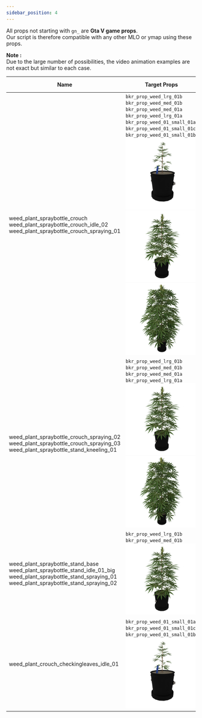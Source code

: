 ```yaml
---
sidebar_position: 4
---
```


All props not starting with `gn_` are **Gta V game props**.
<br/> Our script is therefore compatible with any other MLO or ymap using these props.

__Note :__
<br/> Due to the large number of possibilities, the video animation examples are not exact but similar to each case. 


| Name                  | Target Props          | Video example                                                                               |
| --------------------- | --------------------- | ------------------------------------------------------------------------------------------- |
| weed_plant_spraybottle_crouch weed_plant_spraybottle_crouch_idle_02 weed_plant_spraybottle_crouch_spraying_01 | `bkr_prop_weed_lrg_01b` `bkr_prop_weed_med_01b` `bkr_prop_weed_med_01a` `bkr_prop_weed_lrg_01a` `bkr_prop_weed_01_small_01a`, `bkr_prop_weed_01_small_01c`, `bkr_prop_weed_01_small_01b` <img src="/img/bkr_prop_weed_01_small_01a_512.webp" alt="Map with numbers displayed" /><img src="/img/bkr_prop_weed_med_01b_512.webp" alt="Map with numbers displayed" /><img src="/img/bkr_prop_weed_lrg_01b_512.webp" alt="Map with numbers displayed" /> |<img src="/img/zzzzzzGIFZZZZZ.gif" alt="Map with numbers displayed" /> |
| weed_plant_spraybottle_crouch_spraying_02 weed_plant_spraybottle_crouch_spraying_03 weed_plant_spraybottle_stand_kneeling_01 | `bkr_prop_weed_lrg_01b` `bkr_prop_weed_med_01b` `bkr_prop_weed_med_01a` `bkr_prop_weed_lrg_01a`  <img src="/img/bkr_prop_weed_med_01b_512.webp" alt="Map with numbers displayed" /><img src="/img/bkr_prop_weed_lrg_01b_512.webp" alt="Map with numbers displayed" /> |<img src="/img/zzzzzzGIFZZZZZ.gif" alt="Map with numbers displayed" /> |
| weed_plant_spraybottle_stand_base weed_plant_spraybottle_stand_idle_01_big weed_plant_spraybottle_stand_spraying_01 weed_plant_spraybottle_stand_spraying_02 | `bkr_prop_weed_lrg_01b` `bkr_prop_weed_med_01b` <img src="/img/bkr_prop_weed_med_01b_512.webp" alt="Map with numbers displayed" /> |<img src="/img/zzzzzzGIFZZZZZ.gif" alt="Map with numbers displayed" /> |
| weed_plant_crouch_checkingleaves_idle_01 | `bkr_prop_weed_01_small_01a` `bkr_prop_weed_01_small_01c` `bkr_prop_weed_01_small_01b` <img src="/img/bkr_prop_weed_01_small_01a_512.webp" alt="Map with numbers displayed" /> |<img src="/img/zzzzzzGIFZZZZZ.gif" alt="Map with numbers displayed" /> |
